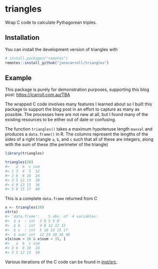 
<!-- README.md is generated from README.Rmd. Please edit that file -->

# triangles

<!-- badges: start -->
<!-- badges: end -->

Wrap C code to calculate Pythagorean triples.

## Installation

You can install the development version of triangles with

``` r
# install.packages("remotes")
remotes::install_github("jonocarroll/triangles")
```

## Example

This package is purely for demonstration purposes, supporting this blog
post: <https://jcarroll.com.au/TBA>

The wrapped C code involves many features I learned about so I built
this package to support the blog post in an effort to capture as many as
possible. The processes here are not new at all, but I found many of the
existing resources to be either out of date or confusing.

The function `triangles()` takes a maximum hypotenuse length `maxval`
and produces a `data.frame()` in R. The columns represent the lengths of
the sides of a right triangle `a`, `b`, and `c` such that all of these
are integers, along with the sum of these (the perimeter of the
triangle)

``` r
library(triangles)

triangles(20)
#>   a  b  c sum
#> 1 3  4  5  12
#> 2 6  8 10  24
#> 3 5 12 13  30
#> 4 9 12 15  36
#> 5 8 15 17  40
```

This is a complete `data.frame` returned from C

``` r
x <- triangles(20)
str(x)
#> 'data.frame':    5 obs. of  4 variables:
#>  $ a  : int  3 6 5 9 8
#>  $ b  : int  4 8 12 12 15
#>  $ c  : int  5 10 13 15 17
#>  $ sum: int  12 24 30 36 40
x[x$sum > 20 & x$sum < 35, ]
#>   a  b  c sum
#> 2 6  8 10  24
#> 3 5 12 13  30
```

Various iterations of the C code can be found in [inst/src](inst/src).
